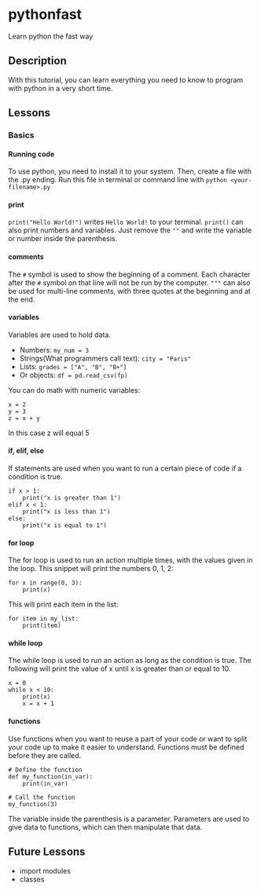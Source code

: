 # pythonfast
Learn python the fast way

## Description
With this tutorial, you can learn everything you need to know to program with python in a very short time. 

## Lessons
### Basics
#### Running code
To use python, you need to install it to your system. Then, create a file with the .py ending. Run this file in terminal or command line with `python <your-filename>.py`

#### print
`print("Hello World!")` writes `Hello World!` to your terminal. `print()` can also print numbers and variables. Just remove the `""` and write the variable or number inside the parenthesis.

#### comments
The `#` symbol is used to show the beginning of a comment. Each character after the `#` symbol on that line will not be run by the computer. `"""` can also be used for multi-line comments, with three quotes at the beginning and at the end. 

#### variables
Variables are used to hold data. 
* Numbers: `my_num = 3`
* Strings(What programmers call text): `city = "Paris"`
* Lists: `grades = ["A", "B", "B+"]`
* Or objects: `df = pd.read_csv(fp)`

You can do math with numeric variables:
```
x = 2
y = 3
z = x + y
```
In this case z will equal 5

#### if, elif, else
If statements are used when you want to run a certain piece of code if a condition is true.
```
if x > 1:
	print("x is greater than 1")
elif x < 1:
	print("x is less than 1")
else:
	print("x is equal to 1")
```

#### for loop
The for loop is used to run an action multiple times, with the values given in the loop.
This snippet will print the numbers 0, 1, 2:
```
for x in range(0, 3):
	print(x)
```
This will print each item in the list:
```
for item in my_list:
	print(item)
```

#### while loop
The while loop is used to run an action as long as the condition is true.
The following will print the value of x until x is greater than or equal to 10. 
```
x = 0
while x < 10:
	print(x)
	x = x + 1
```

#### functions
Use functions when you want to reuse a part of your code or want to split your code up to make it easier to understand. Functions must be defined before they are called.
```
# Define the function
def my_function(in_var):
	print(in_var)

# Call the function
my_function(3)
```
The variable inside the parenthesis is a parameter. Parameters are used to give data to functions, which can then manipulate that data.


## Future Lessons
* import modules
* classes
